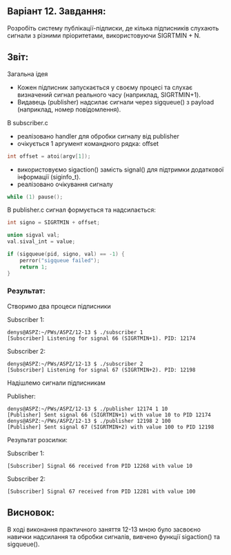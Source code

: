 
## Варіант 12. Завдання:
Розробіть систему публікації-підписки, де кілька підписників слухають сигнали з різними пріоритетами, використовуючи SIGRTMIN + N.

## Звіт:
Загальна ідея
- Кожен підписник запускається у своєму процесі та слухає визначений сигнал реального часу (наприклад, SIGRTMIN+1).                                                          
- Видавець (publisher) надсилає сигнали через sigqueue() з payload (наприклад, номер повідомлення).

В subscriber.c 
- реалізовано handler для обробки сигналу від publisher
- очікується 1 аргумент командного рядка: offset 
```c
int offset = atoi(argv[1]);
```
- використовуємо sigaction() замість signal() для підтримки додаткової інформації (siginfo_t).
- реалізовано очікування сигналу
```c
while (1) pause();
```

В publisher.c сигнал формується та надсилається:
```c
int signo = SIGRTMIN + offset;

union sigval val;
val.sival_int = value;

if (sigqueue(pid, signo, val) == -1) {
    perror("sigqueue failed");
    return 1;
}
```

### Результат:
Створимо два процеси підписники

Subscriber 1:
```
denys@ASPZ:~/PWs/ASPZ/12-13 $ ./subscriber 1
[Subscriber] Listening for signal 66 (SIGRTMIN+1). PID: 12174
```

Subscriber 2:
```
denys@ASPZ:~/PWs/ASPZ/12-13 $ ./subscriber 2
[Subscriber] Listening for signal 67 (SIGRTMIN+2). PID: 12198
```

Надішлемо сигнали підписникам

Publisher:
```
denys@ASPZ:~/PWs/ASPZ/12-13 $ ./publisher 12174 1 10
[Publisher] Sent signal 66 (SIGRTMIN+1) with value 10 to PID 12174
denys@ASPZ:~/PWs/ASPZ/12-13 $ ./publisher 12198 2 100
[Publisher] Sent signal 67 (SIGRTMIN+2) with value 100 to PID 12198
```

Результат розсилки:

Subscriber 1:
```
[Subscriber] Signal 66 received from PID 12268 with value 10
```

Subscriber 2:
```
[Subscriber] Signal 67 received from PID 12281 with value 100
```

## Висновок:
В ході виконання практичного заняття 12-13 мною було засвоєно навички надсилання та обробки сигналів, вивчено функції sigaction() та sigqueue().